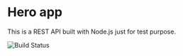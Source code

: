 # Hero app
This is a REST API built with Node.js just for test purpose.

![Build Status](https://codebuild.eu-central-1.amazonaws.com/badges?uuid=eyJlbmNyeXB0ZWREYXRhIjoiYStlT24rM2k4TWluaUc2V29nTmNqV1plTlBVNWdZcytPYW1XU1NIazNnUGhsVk1vWFpmalFINkRrcktlTWVYQzV3QnJyVUZnN1FyRXN3UFVEaFd2RFNvPSIsIml2UGFyYW1ldGVyU3BlYyI6IlN5K1MvNDRwSEhUeUJMYnEiLCJtYXRlcmlhbFNldFNlcmlhbCI6MX0%3D&branch=master)

